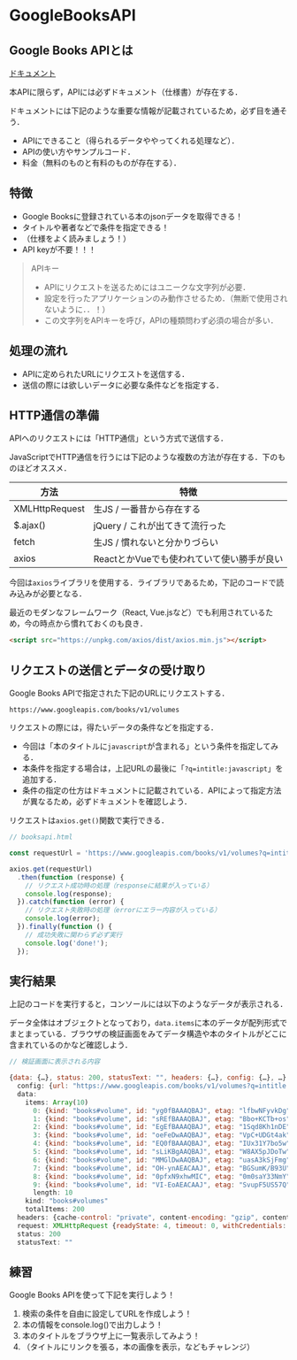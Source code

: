 # GoogleBooksAPI

## Google Books APIとは

[ドキュメント](https://developers.google.com/books/docs/overview)

本APIに限らず，APIには必ずドキュメント（仕様書）が存在する．

ドキュメントには下記のような重要な情報が記載されているため，必ず目を通そう．

- APIにできること（得られるデータややってくれる処理など）．
- APIの使い方やサンプルコード．
- 料金（無料のものと有料のものが存在する）．

## 特徴

- Google Booksに登録されている本のjsonデータを取得できる！
- タイトルや著者などで条件を指定できる！
- （仕様をよく読みましょう！）
- API keyが不要！！！

>APIキー
>- APIにリクエストを送るためにはユニークな文字列が必要．
>- 設定を行ったアプリケーションのみ動作させるため．（無断で使用されないように．．！）
>- この文字列をAPIキーを呼び，APIの種類問わず必須の場合が多い．


## 処理の流れ

- APIに定められたURLにリクエストを送信する．
- 送信の際には欲しいデータに必要な条件などを指定する．


## HTTP通信の準備

APIへのリクエストには「HTTP通信」という方式で送信する．

JavaScriptでHTTP通信を行うには下記のような複数の方法が存在する．下のものほどオススメ．

|方法|特徴|
|-|-|
|XMLHttpRequest|生JS / 一番昔から存在する|
|$.ajax()|jQuery / これが出てきて流行った|
|fetch|生JS / 慣れないと分かりづらい|
|axios|ReactとかVueでも使われていて使い勝手が良い|

今回は`axios`ライブラリを使用する．ライブラリであるため，下記のコードで読み込みが必要となる．

最近のモダンなフレームワーク（React, Vue.jsなど）でも利用されているため，今の時点から慣れておくのも良き．

```html
<script src="https://unpkg.com/axios/dist/axios.min.js"></script>
```


## リクエストの送信とデータの受け取り

Google Books APIで指定された下記のURLにリクエストする．

`https://www.googleapis.com/books/v1/volumes`

リクエストの際には，得たいデータの条件などを指定する．

- 今回は「本のタイトルに`javascript`が含まれる」という条件を指定してみる．
- 本条件を指定する場合は，上記URLの最後に「`?q=intitle:javascript`」を追加する．
- 条件の指定の仕方はドキュメントに記載されている．APIによって指定方法が異なるため，必ずドキュメントを確認しよう．

リクエストは`axios.get()`関数で実行できる．

```js
// booksapi.html

const requestUrl = 'https://www.googleapis.com/books/v1/volumes?q=intitle:javascript';

axios.get(requestUrl)
  .then(function (response) {
    // リクエスト成功時の処理（responseに結果が入っている）
    console.log(response);
  }).catch(function (error) {
    // リクエスト失敗時の処理（errorにエラー内容が入っている）
    console.log(error);
  }).finally(function () {
    // 成功失敗に関わらず必ず実行
    console.log('done!');
  });

```


## 実行結果

上記のコードを実行すると，コンソールには以下のようなデータが表示される．

データ全体はオブジェクトとなっており，`data.items`に本のデータが配列形式でまとまっている．ブラウザの検証画面をみてデータ構造や本のタイトルがどこに含まれているのかなど確認しよう．

```js
// 検証画面に表示される内容

{data: {…}, status: 200, statusText: "", headers: {…}, config: {…}, …}
  config: {url: "https://www.googleapis.com/books/v1/volumes?q=intitle:javascript", method: "get", headers: {…}, transformRequest: Array(1), transformResponse: Array(1), …}
  data:
    items: Array(10)
      0: {kind: "books#volume", id: "yg0fBAAAQBAJ", etag: "lfbwNFyvkDg", selfLink: "https://www.googleapis.com/books/v1/volumes/yg0fBAAAQBAJ", volumeInfo: {…}, …}
      1: {kind: "books#volume", id: "sREfBAAAQBAJ", etag: "Bbo+KCTb+os", selfLink: "https://www.googleapis.com/books/v1/volumes/sREfBAAAQBAJ", volumeInfo: {…}, …}
      2: {kind: "books#volume", id: "EgEfBAAAQBAJ", etag: "1Sqd8Kh1nDE", selfLink: "https://www.googleapis.com/books/v1/volumes/EgEfBAAAQBAJ", volumeInfo: {…}, …}
      3: {kind: "books#volume", id: "oeFeDwAAQBAJ", etag: "VpC+UDGt4ak", selfLink: "https://www.googleapis.com/books/v1/volumes/oeFeDwAAQBAJ", volumeInfo: {…}, …}
      4: {kind: "books#volume", id: "EQ0fBAAAQBAJ", etag: "IUx31Y7bo5w", selfLink: "https://www.googleapis.com/books/v1/volumes/EQ0fBAAAQBAJ", volumeInfo: {…}, …}
      5: {kind: "books#volume", id: "sLiKBgAAQBAJ", etag: "W8AX5pJDoTw", selfLink: "https://www.googleapis.com/books/v1/volumes/sLiKBgAAQBAJ", volumeInfo: {…}, …}
      6: {kind: "books#volume", id: "MMGlDwAAQBAJ", etag: "uasA3kSjFmg", selfLink: "https://www.googleapis.com/books/v1/volumes/MMGlDwAAQBAJ", volumeInfo: {…}, …}
      7: {kind: "books#volume", id: "OH-ynAEACAAJ", etag: "BGSumK/B93U", selfLink: "https://www.googleapis.com/books/v1/volumes/OH-ynAEACAAJ", volumeInfo: {…}, …}
      8: {kind: "books#volume", id: "0pfxN9xhwMIC", etag: "0m0saY33NmY", selfLink: "https://www.googleapis.com/books/v1/volumes/0pfxN9xhwMIC", volumeInfo: {…}, …}
      9: {kind: "books#volume", id: "VI-EoAEACAAJ", etag: "SvupF5US57Q", selfLink: "https://www.googleapis.com/books/v1/volumes/VI-EoAEACAAJ", volumeInfo: {…}, …}
      length: 10
    kind: "books#volumes"
    totalItems: 200
  headers: {cache-control: "private", content-encoding: "gzip", content-length: "7804", content-type: "application/json; charset=UTF-8", date: "Sun, 06 Jun 2021 07:45:18 GMT", …}
  request: XMLHttpRequest {readyState: 4, timeout: 0, withCredentials: false, upload: XMLHttpRequestUpload, onreadystatechange: ƒ, …}
  status: 200
  statusText: ""

```


## 練習

Google Books APIを使って下記を実行しよう！

1. 検索の条件を自由に設定してURLを作成しよう！
2. 本の情報をconsole.log()で出力しよう！
3. 本のタイトルをブラウザ上に一覧表示してみよう！
4. （タイトルにリンクを張る，本の画像を表示，などもチャレンジ）
